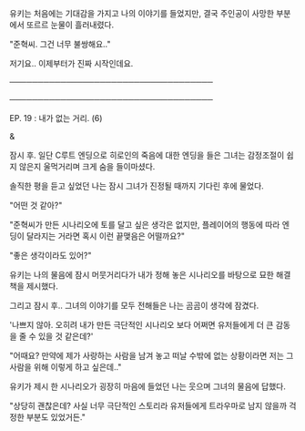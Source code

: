 유키는 처음에는 기대감을 가지고 나의 이야기를 들었지만, 결국 주인공이 사망한 부분에서 또르르 눈물이 흘러내렸다.

"준혁씨. 그건 너무 불쌍해요.."

저기요.. 이제부터가 진짜 시작인데요.

────────────────────────────────────

────────────────────────────────────

EP. 19 : 내가 없는 거리. (6)

&

잠시 후. 일단 C루트 엔딩으로 히로인의 죽음에 대한 엔딩을 들은 그녀는 감정조절이 쉽지 않은지 울먹거리며 크게 숨을 들이마셨다. 

솔직한 평을 듣고 싶었던 나는 잠시 그녀가 진정될 때까지 기다린 후에 물었다.

"어떤 것 같아?"

"준혁씨가 만든 시나리오에 토를 달고 싶은 생각은 없지만, 플레이어의 행동에 따라 엔딩이 달라지는 거라면 혹시 이런 끝맺음은 어떨까요?"

"좋은 생각이라도 있어?"

유키는 나의 물음에 잠시 머뭇거리다가 내가 정해 놓은 시나리오를 바탕으로 묘한 해결책을 제시했다.

그리고 잠시 후.. 그녀의 이야기를 모두 전해들은 나는 곰곰이 생각에 잠겼다.

'나쁘지 않아. 오히려 내가 만든 극단적인 시나리오 보다 어쩌면 유저들에게 더 큰 감동을 줄 수 있을 것 같은데?'

"어때요? 만약에 제가 사랑하는 사람을 남겨 놓고 떠날 수밖에 없는 상황이라면 저는 그 사람을 위해 이렇게 하고 싶은데.."

유키가 제시 한 시나리오가 굉장히 마음에 들었던 나는 웃으며 그녀의 물음에 답했다.

"상당히 괜찮은데? 사실 너무 극단적인 스토리라 유저들에게 트라우마로 남지 않을까 걱정한 부분도 있었거든."